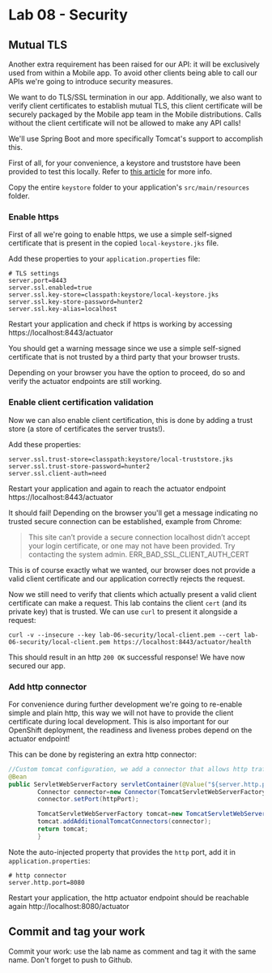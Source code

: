# Lab 08 - Security

## Mutual TLS

Another extra requirement has been raised for our API: it will be exclusively used from within a Mobile app. To avoid
other clients being able to call our APIs we're going to introduce security measures.

We want to do TLS/SSL termination in our app. Additionally, we also want to verify client certificates to establish
mutual TLS, this client certificate will be securely packaged by the Mobile app team in the Mobile distributions. Calls
without the client certificate will not be allowed to make any API calls!

We'll use Spring Boot and more specifically Tomcat's support to accomplish this.

First of all, for your convenience, a keystore and truststore have been provided to test this locally. Refer
to [this article](https://en.wikipedia.org/wiki/Java_KeyStore) for more info.

Copy the entire ``keystore`` folder to your application's ``src/main/resources`` folder.

### Enable https

First of all we're going to enable https, we use a simple self-signed certificate that is present in the
copied ``local-keystore.jks`` file.

Add these properties to your ``application.properties`` file:

```properties
# TLS settings
server.port=8443
server.ssl.enabled=true
server.ssl.key-store=classpath:keystore/local-keystore.jks
server.ssl.key-store-password=hunter2
server.ssl.key-alias=localhost
```

Restart your application and check if https is working by accessing https://localhost:8443/actuator

You should get a warning message since we use a simple self-signed certificate that is not trusted by a third party that
your browser trusts.

Depending on your browser you have the option to proceed, do so and verify the actuator endpoints are still working.

### Enable client certification validation

Now we can also enable client certification, this is done by adding a trust store (a store of certificates the server
trusts!).

Add these properties:

```properties
server.ssl.trust-store=classpath:keystore/local-truststore.jks
server.ssl.trust-store-password=hunter2
server.ssl.client-auth=need
```

Restart your application and again to reach the actuator endpoint https://localhost:8443/actuator

It should fail! Depending on the browser you'll get a message indicating no trusted secure connection can be
established, example from Chrome:

> This site can’t provide a secure connection localhost didn’t accept your login certificate, or one may not have been
> provided.
> Try contacting the system admin.
> ERR_BAD_SSL_CLIENT_AUTH_CERT

This is of course exactly what we wanted, our browser does not provide a valid client certificate and our application
correctly rejects the request.

Now we still need to verify that clients which actually present a valid client certificate can make a request. This lab
contains the client ``cert`` (and its private key) that is trusted. We can use ``curl`` to present it alongside a
request:

```shell
curl -v --insecure --key lab-06-security/local-client.pem --cert lab-06-security/local-client.pem https://localhost:8443/actuator/health
``` 

This should result in an http ``200 OK`` successful response! We have now secured our app.

### Add http connector

For convenience during further development we're going to re-enable simple and plain http, this way we will not have to
provide the client certificate during local development. This is also important for our OpenShift deployment, the
readiness and liveness probes depend on the actuator endpoint!

This can be done by registering an extra http connector:

```java
//Custom tomcat configuration, we add a connector that allows http traffic next to https
@Bean
public ServletWebServerFactory servletContainer(@Value("${server.http.port}") int httpPort){
        Connector connector=new Connector(TomcatServletWebServerFactory.DEFAULT_PROTOCOL);
        connector.setPort(httpPort);

        TomcatServletWebServerFactory tomcat=new TomcatServletWebServerFactory();
        tomcat.addAdditionalTomcatConnectors(connector);
        return tomcat;
        }
```

Note the auto-injected property that provides the ``http`` port, add it in ``application.properties``:

```properties
# http connector
server.http.port=8080
```

Restart your application, the http actuator endpoint should be reachable again http://localhost:8080/actuator

## Commit and tag your work

Commit your work: use the lab name as comment and tag it with the same name. Don't forget to push to Github.